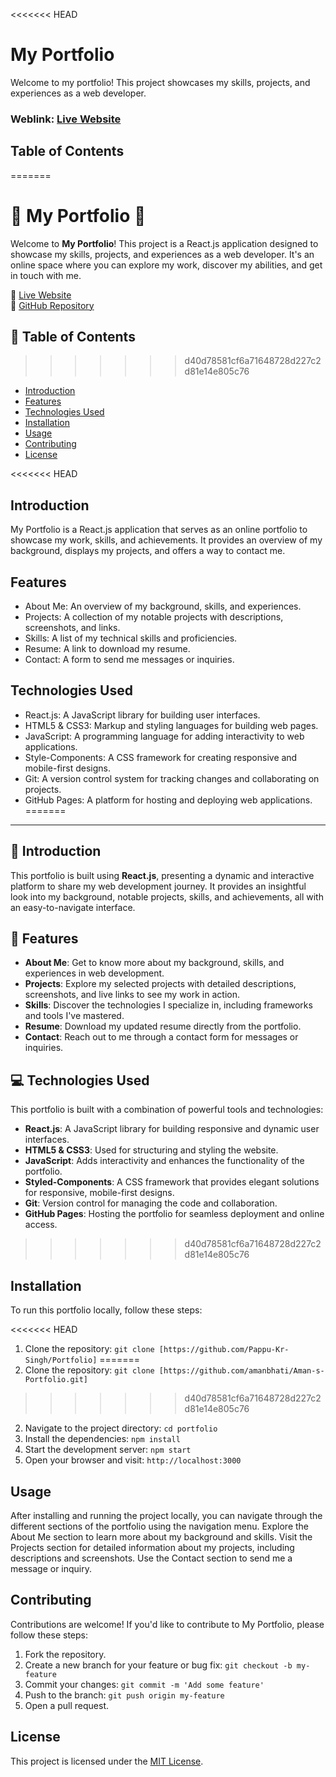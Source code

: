 <<<<<<< HEAD
# My Portfolio
Welcome to my portfolio! This project showcases my skills, projects, and experiences as a web developer.

### Weblink: [Live Website](https://webdevpappu.vercel.app)

## Table of Contents
=======
# 🌟 My Portfolio 🌟

Welcome to **My Portfolio**! This project is a React.js application designed to showcase my skills, projects, and experiences as a web developer. It's an online space where you can explore my work, discover my abilities, and get in touch with me.

🔗 [Live Website](https://aman-s-portfolio.vercel.app/)  
📂 [GitHub Repository](https://github.com/amanbhati/Aman-s-Portfolio.git)

## 📜 Table of Contents
>>>>>>> d40d78581cf6a71648728d227c2d81e14e805c76
- [Introduction](#introduction)
- [Features](#features)
- [Technologies Used](#technologies-used)
- [Installation](#installation)
- [Usage](#usage)
- [Contributing](#contributing)
- [License](#license)

<<<<<<< HEAD
## Introduction
My Portfolio is a React.js application that serves as an online portfolio to showcase my work, skills, and achievements. It provides an overview of my background, displays my projects, and offers a way to contact me.

## Features
- About Me: An overview of my background, skills, and experiences.
- Projects: A collection of my notable projects with descriptions, screenshots, and links.
- Skills: A list of my technical skills and proficiencies.
- Resume: A link to download my resume.
- Contact: A form to send me messages or inquiries.

## Technologies Used
- React.js: A JavaScript library for building user interfaces.
- HTML5 & CSS3: Markup and styling languages for building web pages.
- JavaScript: A programming language for adding interactivity to web applications.
- Style-Components: A CSS framework for creating responsive and mobile-first designs.
- Git: A version control system for tracking changes and collaborating on projects.
- GitHub Pages: A platform for hosting and deploying web applications.
=======
---

## 📝 Introduction

This portfolio is built using **React.js**, presenting a dynamic and interactive platform to share my web development journey. It provides an insightful look into my background, notable projects, skills, and achievements, all with an easy-to-navigate interface.

## 🚀 Features

- **About Me**: Get to know more about my background, skills, and experiences in web development.
- **Projects**: Explore my selected projects with detailed descriptions, screenshots, and live links to see my work in action.
- **Skills**: Discover the technologies I specialize in, including frameworks and tools I've mastered.
- **Resume**: Download my updated resume directly from the portfolio.
- **Contact**: Reach out to me through a contact form for messages or inquiries.

## 💻 Technologies Used

This portfolio is built with a combination of powerful tools and technologies:

- **React.js**: A JavaScript library for building responsive and dynamic user interfaces.
- **HTML5 & CSS3**: Used for structuring and styling the website.
- **JavaScript**: Adds interactivity and enhances the functionality of the portfolio.
- **Styled-Components**: A CSS framework that provides elegant solutions for responsive, mobile-first designs.
- **Git**: Version control for managing the code and collaboration.
- **GitHub Pages**: Hosting the portfolio for seamless deployment and online access.
>>>>>>> d40d78581cf6a71648728d227c2d81e14e805c76

## Installation
To run this portfolio locally, follow these steps:

<<<<<<< HEAD
1. Clone the repository: `git clone [https://github.com/Pappu-Kr-Singh/Portfolio]`
=======
1. Clone the repository: `git clone [https://github.com/amanbhati/Aman-s-Portfolio.git]`
>>>>>>> d40d78581cf6a71648728d227c2d81e14e805c76
2. Navigate to the project directory: `cd portfolio`
3. Install the dependencies: `npm install`
4. Start the development server: `npm start`
5. Open your browser and visit: `http://localhost:3000`

## Usage
After installing and running the project locally, you can navigate through the different sections of the portfolio using the navigation menu. Explore the About Me section to learn more about my background and skills. Visit the Projects section for detailed information about my projects, including descriptions and screenshots. Use the Contact section to send me a message or inquiry.

## Contributing
Contributions are welcome! If you'd like to contribute to My Portfolio, please follow these steps:

1. Fork the repository.
2. Create a new branch for your feature or bug fix: `git checkout -b my-feature`
3. Commit your changes: `git commit -m 'Add some feature'`
4. Push to the branch: `git push origin my-feature`
5. Open a pull request.

## License
This project is licensed under the [MIT License](LICENSE).
